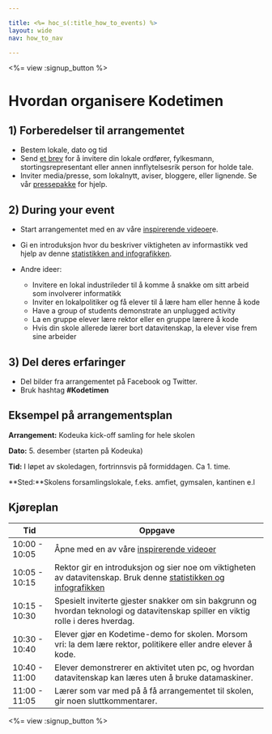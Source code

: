 ```yaml
---

title: <%= hoc_s(:title_how_to_events) %>
layout: wide
nav: how_to_nav

---
```


<%= view :signup_button %>

# Hvordan organisere Kodetimen

## 1) Forberedelser til arrangementet

  * Bestem lokale, dato og tid
  * Send [et brev](https://docs.google.com/a/code.org/document/d/1eP41sKW7y0qq_JvkRIgZK8dWYICaGRZ4CCDETXa78wY/edit) for å invitere din lokale ordfører, fylkesmann, stortingsrepresentant eller annen innflytelsesrik person for holde tale.
  * Inviter media/presse, som lokalnytt, aviser, bloggere, eller lignende. Se vår [pressepakke](<%= resolve_url('/promote/press-kit') %>) for hjelp.

## 2) During your event

  * Start arrangementet med en av våre [inspirerende videoer](<%= resolve_url('/promote/resources#videos') %>)e.
  * Gi en introduksjon hvor du beskriver viktigheten av informastikk ved hjelp av denne [statistikken and infografikken](<%= resolve_url('/promote/stats') %>).   
      
    
  * Andre ideer: 
      * Invitere en lokal industrileder til å komme å snakke om sitt arbeid som involverer informatikk
      * Inviter en lokalpolitiker og få elever til å lære ham eller henne å kode
      * Have a group of students demonstrate an unplugged activity
      * La en gruppe elever lære rektor eller en gruppe lærere å kode
      * Hvis din skole allerede lærer bort datavitenskap, la elever vise frem sine arbeider

## 3) Del deres erfaringer

  * Del bilder fra arrangementet på Facebook og Twitter. 
  * Bruk hashtag **#Kodetimen**

## Eksempel på arrangementsplan

**Arrangement:** Kodeuka kick-off samling for hele skolen

**Dato:** 5. desember (starten på Kodeuka)

**Tid:** I løpet av skoledagen, fortrinnsvis på formiddagen. Ca 1. time.

**Sted:**Skolens forsamlingslokale, f.eks. amfiet, gymsalen, kantinen e.l   
  


## Kjøreplan

| Tid           | Oppgave                                                                                                                                                |
| ------------- | ------------------------------------------------------------------------------------------------------------------------------------------------------ |
| 10:00 - 10:05 | Åpne med en av våre [inspirerende videoer](<%= resolve_url('/promote/resources#videos') %>)                                                              |
| 10:05 - 10:15 | Rektor gir en introduksjon og sier noe om viktigheten av datavitenskap. Bruk denne [statistikken og infografikken](<%= resolve_url('/promote/stats') %>) |
| 10:15 - 10:30 | Spesielt inviterte gjester snakker om sin bakgrunn og hvordan teknologi og datavitenskap spiller en viktig rolle i deres hverdag.                      |
| 10:30 - 10:40 | Elever gjør en Kodetime-demo for skolen. Morsom vri: la dem lære rektor, politikere eller andre elever å kode.                                         |
| 10:40 - 11:00 | Elever demonstrerer en aktivitet uten pc, og hvordan datavitenskap kan læres uten å bruke datamaskiner.                                                |
| 11:00 - 11:05 | Lærer som var med på å få arrangementet til skolen, gir noen sluttkommentarer.                                                                         |

<%= view :signup_button %>